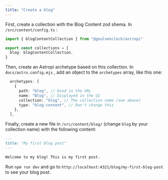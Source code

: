 ```yaml
---
title: "Create a blog"
---
```


First, create a collection with the Blog Content zod shema. In `/src/content/config.ts` :

```ts
import { blogContentCollection } from "@goulvenclech/astropi"

export const collections = {
  blog: blogContentCollection,
}
```

Then, create an Astropi archetype based on this collection. In `docs/astro.config.mjs` , add an object to the `archetypes` array, like this one:

```ts
  archetypes: [
    {
      path: "blog", // Dsed in the URL
      name: "Blog", // Displayed in the UI
      collection: "blog", // The collection name (see above)
      type: "blog-content", // Don't change this
    },
  ],
```

Finally, create a new file in `/src/content/blog/` (change `blog` by your collection name) with the following content:

```md
---
title: "My first blog post"
---

Welcome to my blog! This is my first post.
```

Run `npm run dev` and go to `http://localhost:4321/blog/my-first-blog-post` to see your blog post.


